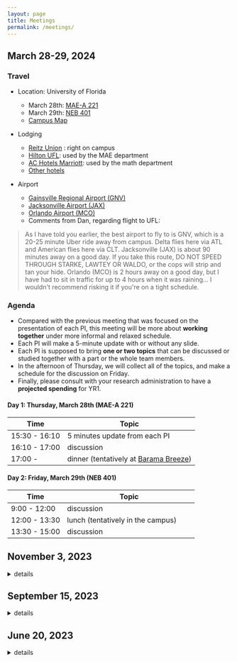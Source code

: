```yaml
---
layout: page
title: Meetings
permalink: /meetings/
---
```


## March 28-29, 2024

### Travel

* Location: University of Florida
    * March 28th: [MAE-A 221](https://maps.app.goo.gl/2UmAc5KwGUJk1bhy8)
    * March 29th: [NEB 401](https://maps.app.goo.gl/2UmAc5KwGUJk1bhy8)
    * [Campus Map](https://maps.app.goo.gl/2UmAc5KwGUJk1bhy8)

* Lodging
    * [Reitz Union](https://union.ufl.edu/hotel/) : right on campus 
    * [Hilton UFL](https://www.hilton.com/en/hotels/gvncchf-hilton-university-of-florida-conference-center-gainesville/): used by the MAE department
    * [AC Hotels Marriott](https://www.marriott.com/en-us/hotels/gnvac-ac-hotel-gainesville-downtown/overview/?scid=f2ae0541-1279-4f24-b197-a979c79310b0): used by the math department
    * [Other hotels](https://www.tripadvisor.com/HotelsNear-g34242-d2346306-University_of_Florida-Gainesville_Florida.html)

* Airport
    * [Gainsville Regional Airport (GNV)](https://maps.app.goo.gl/XzDaMUuadSzhjeqr5)
    * [Jacksonville Airport (JAX)](https://maps.app.goo.gl/yQRitcqbne2nAvoj6)
    * [Orlando Airport (MCO)](https://maps.app.goo.gl/7TE6Ja48ELK4Rqy59)
    * Comments from Dan, regarding flight to UFL:

>As I have told you earlier, the best airport to fly to is GNV, which is a 20-25 minute Uber ride away from campus. Delta flies here via ATL and American flies here via CLT.
>Jacksonville (JAX) is about 90 minutes away on a good day. If you take this route, DO NOT SPEED THROUGH STARKE, LAWTEY OR WALDO, or the cops will strip and tan your hide.
>Orlando (MCO) is 2 hours away on a good day, but I have had to sit in traffic for up to 4 hours when it was raining... I wouldn't recommend risking it if you're on a tight schedule.
 

### Agenda

<style>
    table th:first-of-type {
width: 30%;
    }
    table th:nth-of-type(2) {
width: 70%;
    }
</style>

* Compared with the previous meeting that was focused on the presentation of each PI, this meeting will be more about **working together** under more informal and relaxed schedule.
* Each PI will make a 5-minute update with or without any slide.
* Each PI is supposed to bring **one or two topics** that can be discussed or studied together with a part or the whole team members.
* In the afternoon of Thursday, we will collect all of the topics, and make a schedule for the discussion on Friday. 
* Finally, please consult with your research administration to have a **projected spending** for YR1.  

#### Day 1: Thursday, March 28th (MAE-A 221)

| Time          | Topic            |
| ------------- | ---------------- |
| 15:30 - 16:10 | 5 minutes update from each PI |
| 16:10 - 17:00 | discussion | 
| 17:00 - | dinner (tentatively at [Barama Breeze](https://www.bahamabreeze.com/locations/fl/gainesville/gainesville/3058))|

#### Day 2: Friday, March 29th (NEB 401)

| Time         | Topic |
| ------------ | ---- |
| 9:00 - 12:00 | discussion     |
| 12:00 - 13:30  | lunch (tentatively in the campus) |
| 13:30 - 15:00  | discussion     |



## November 3, 2023
<details>

<summary> details </summary>

* Location: [FRB 3200](https://www.google.com/maps/place/Robotics+Building+(FMCRB)/@42.2938494,-83.7119045,17z/data=!4m6!3m5!1s0x883cafd72c7833fb:0x9e6d97554b1b2ca!8m2!3d42.2943546!4d-83.7097256!16s%2Fg%2F11j21dyf6s?authuser=0&entry=ttu) (2505 Hayward St, Ann Arbor, MI 48109)

* PIs are grouped by the relevance of topics
* Each PI presents for 15 minutes about
    * Relevant prior works
    * Specific research objectives for YR1 and beyond
    * Topics for potential collaboration
    * Very brief summary of expected expenditure (number of students, etc)
* The discussion for each topic is concluded by brainstorming and open discussion. 
* Dr. Baryshnikov is interested in participating over Zoom with his team members. He is checking the availability of his team members. 

* Zoom link: [https://umich.zoom.us/j/93818281304?pwd=NEtaT0dQbElqQXU3V0dBVkVFWFY4dz09](https://umich.zoom.us/j/93818281304?pwd=NEtaT0dQbElqQXU3V0dBVkVFWFY4dz09)



### Agenda

<style>
    table th:first-of-type {
width: 30%;
    }
    table th:nth-of-type(2) {
width: 70%;
    }
</style>

#### Topic 0: Project Overview

| Time | Speaker |
| ---- | ------- |
| 09:00 - 10:10 | Lee |

#### Topic 1: Discovery of Geometric and Topological Properties

| Time | Speaker |
| ---- | ------- |
| 10:00 - 10:15 | Bloch |
| 10:15 - 10:30 | Clark |
| 10:30 - 10:45 | Ghaffari |
| 10:45 - 11:15 | Open discussion |

#### Topic 2: Openness, Scalability, and Verification

| Time | Speaker |
| ---- | ------- |
| 11:20 - 11:35 | Lee |
| 11:35 - 11:50 | Vasudevan |
| 11:50 - 12:10 | Open discussion |

#### Topic 3: Homological Dynamics and Compositional Framework

| Time | Speaker |
| ---- | ------- |
| 1:15 - 1:30 | Mischaikow |
| 1:30 - 1:45 | Kalies |
| 1:45 - 2:00 | Guralnik |
| 2:00 - 2:30 | Open discussion |

#### Joint Discussion

| Time (TBC) | Guest |
| ---- | ------- |
| 3:00 - 4:00 | Baryshnikov and other members |

</details>

## September 15, 2023

<details>

<summary> details </summary>

* AFOSR MURI Kick-off Meeting at Arlington, VA

</details>

## June 20, 2023

<details>

<summary> details </summary>

* [Slides](../files/MURI0623.pdf)

* [Overleaf abstract link](https://www.overleaf.com/2334758638grmdwgxtptqy)

* [Baryshnikov Team](../files/yuliy.pdf)

</details>

